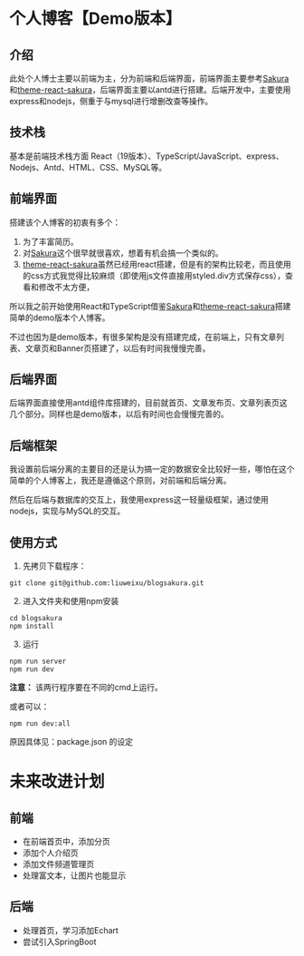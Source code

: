 # 个人博客【Demo版本】

## 介绍
此处个人博士主要以前端为主，分为前端和后端界面，前端界面主要参考[Sakura](https://2heng.xin/)和[theme-react-sakura](https://github.com/open-snail/theme-react-sakura)，后端界面主要以antd进行搭建。后端开发中，主要使用express和nodejs，侧重于与mysql进行增删改查等操作。

## 技术栈
基本是前端技术栈方面
React（19版本）、TypeScript/JavaScript、express、Nodejs、Antd、HTML、CSS、MySQL等。

## 前端界面
搭建该个人博客的初衷有多个：
1. 为了丰富简历。 
2. 对[Sakura](https://2heng.xin/)这个很早就很喜欢，想着有机会搞一个类似的。 
3. [theme-react-sakura](https://github.com/open-snail/theme-react-sakura)虽然已经用react搭建，但是有的架构比较老，而且使用的css方式我觉得比较麻烦（即使用js文件直接用styled.div方式保存css），查看和修改不太方便，

所以我之前开始使用React和TypeScript借鉴[Sakura](https://2heng.xin/)和[theme-react-sakura](https://github.com/open-snail/theme-react-sakura)搭建简单的demo版本个人博客。

不过也因为是demo版本，有很多架构是没有搭建完成，在前端上，只有文章列表、文章页和Banner页搭建了，以后有时间我慢慢完善。

## 后端界面
后端界面直接使用antd组件库搭建的，目前就首页、文章发布页、文章列表页这几个部分。同样也是demo版本，以后有时间也会慢慢完善的。

## 后端框架
我设置前后端分离的主要目的还是认为搞一定的数据安全比较好一些，哪怕在这个简单的个人博客上，我还是遵循这个原则，对前端和后端分离。

然后在后端与数据库的交互上，我使用express这一轻量级框架，通过使用nodejs，实现与MySQL的交互。

## 使用方式
1. 先拷贝下载程序：
```
git clone git@github.com:liuweixu/blogsakura.git
```

2. 进入文件夹和使用npm安装
```
cd blogsakura
npm install
```

3. 运行
```
npm run server
npm run dev
```
**注意：** 该两行程序要在不同的cmd上运行。

或者可以：
```
npm run dev:all
```
原因具体见：package.json 的设定

# 未来改进计划

## 前端
- 在前端首页中，添加分页
- 添加个人介绍页
- 添加文件频道管理页
- 处理富文本，让图片也能显示

## 后端
- 处理首页，学习添加Echart
- 尝试引入SpringBoot